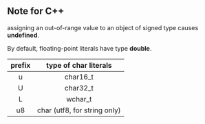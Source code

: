 
## Note for C++

assigning an out-of-range value to an object of signed type causes **undefined**.

By default, floating-point literals have type **double**.

 prefix | type of char literals
:-:|:-:
u | char16_t
U | char32_t
L | wchar_t
u8 | char (utf8, for string only)









